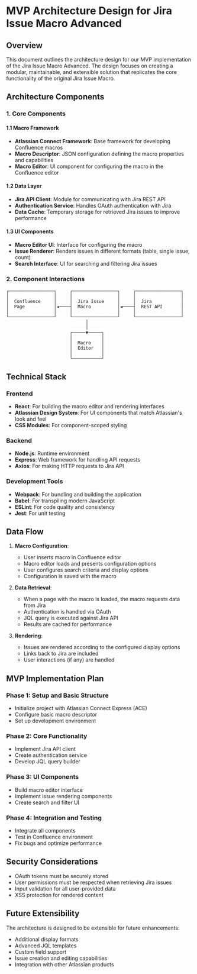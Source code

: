 # MVP Architecture Design for Jira Issue Macro Advanced

## Overview
This document outlines the architecture design for our MVP implementation of the Jira Issue Macro Advanced. The design focuses on creating a modular, maintainable, and extensible solution that replicates the core functionality of the original Jira Issue Macro.

## Architecture Components

### 1. Core Components

#### 1.1 Macro Framework
- **Atlassian Connect Framework**: Base framework for developing Confluence macros
- **Macro Descriptor**: JSON configuration defining the macro properties and capabilities
- **Macro Editor**: UI component for configuring the macro in the Confluence editor

#### 1.2 Data Layer
- **Jira API Client**: Module for communicating with Jira REST API
- **Authentication Service**: Handles OAuth authentication with Jira
- **Data Cache**: Temporary storage for retrieved Jira issues to improve performance

#### 1.3 UI Components
- **Macro Editor UI**: Interface for configuring the macro
- **Issue Renderer**: Renders issues in different formats (table, single issue, count)
- **Search Interface**: UI for searching and filtering Jira issues

### 2. Component Interactions

```
┌─────────────────┐     ┌─────────────────┐     ┌─────────────────┐
│                 │     │                 │     │                 │
│  Confluence     │     │  Jira Issue     │     │  Jira           │
│  Page           │◄────┤  Macro          │◄────┤  REST API       │
│                 │     │                 │     │                 │
└─────────────────┘     └─────────────────┘     └─────────────────┘
                              │
                              │
                        ┌─────▼─────┐
                        │           │
                        │  Macro    │
                        │  Editor   │
                        │           │
                        └───────────┘
```

## Technical Stack

### Frontend
- **React**: For building the macro editor and rendering interfaces
- **Atlassian Design System**: For UI components that match Atlassian's look and feel
- **CSS Modules**: For component-scoped styling

### Backend
- **Node.js**: Runtime environment
- **Express**: Web framework for handling API requests
- **Axios**: For making HTTP requests to Jira API

### Development Tools
- **Webpack**: For bundling and building the application
- **Babel**: For transpiling modern JavaScript
- **ESLint**: For code quality and consistency
- **Jest**: For unit testing

## Data Flow

1. **Macro Configuration**:
   - User inserts macro in Confluence editor
   - Macro editor loads and presents configuration options
   - User configures search criteria and display options
   - Configuration is saved with the macro

2. **Data Retrieval**:
   - When a page with the macro is loaded, the macro requests data from Jira
   - Authentication is handled via OAuth
   - JQL query is executed against Jira API
   - Results are cached for performance

3. **Rendering**:
   - Issues are rendered according to the configured display options
   - Links back to Jira are included
   - User interactions (if any) are handled

## MVP Implementation Plan

### Phase 1: Setup and Basic Structure
- Initialize project with Atlassian Connect Express (ACE)
- Configure basic macro descriptor
- Set up development environment

### Phase 2: Core Functionality
- Implement Jira API client
- Create authentication service
- Develop JQL query builder

### Phase 3: UI Components
- Build macro editor interface
- Implement issue rendering components
- Create search and filter UI

### Phase 4: Integration and Testing
- Integrate all components
- Test in Confluence environment
- Fix bugs and optimize performance

## Security Considerations

- OAuth tokens must be securely stored
- User permissions must be respected when retrieving Jira issues
- Input validation for all user-provided data
- XSS protection for rendered content

## Future Extensibility

The architecture is designed to be extensible for future enhancements:
- Additional display formats
- Advanced JQL templates
- Custom field support
- Issue creation and editing capabilities
- Integration with other Atlassian products

